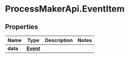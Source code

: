 # ProcessMakerApi.EventItem

## Properties
Name | Type | Description | Notes
------------ | ------------- | ------------- | -------------
**data** | [**Event**](Event.md) |  | 


